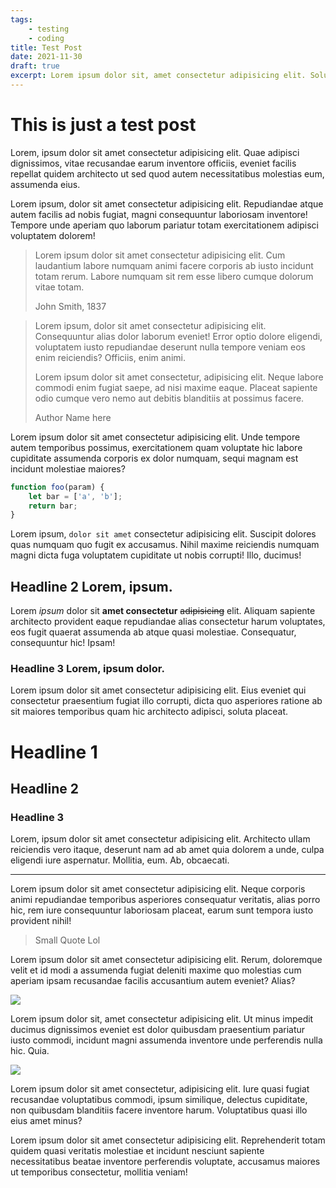 ```yaml
---
tags:
    - testing
    - coding
title: Test Post
date: 2021-11-30
draft: true
excerpt: Lorem ipsum dolor sit, amet consectetur adipisicing elit. Soluta, neque! Voluptates dolores nulla voluptate itaque illum obcaecati, doloribus voluptatum aliquam!
---
```


# This is just a test post

Lorem, ipsum dolor sit amet consectetur adipisicing elit. Quae adipisci dignissimos, vitae recusandae earum inventore officiis, eveniet facilis repellat quidem architecto ut sed quod autem necessitatibus molestias eum, assumenda eius.

Lorem ipsum, dolor sit amet consectetur adipisicing elit. Repudiandae atque autem facilis ad nobis fugiat, magni consequuntur laboriosam inventore! Tempore unde aperiam quo laborum pariatur totam exercitationem adipisci voluptatem dolorem!

> Lorem ipsum dolor sit amet consectetur adipisicing elit. Cum laudantium labore numquam animi facere corporis ab iusto incidunt totam rerum. Labore numquam sit rem esse libero cumque dolorum vitae totam.
>
> John Smith, 1837

> Lorem ipsum, dolor sit amet consectetur adipisicing elit. Consequuntur alias dolor laborum eveniet! Error optio dolore eligendi, voluptatem iusto repudiandae deserunt nulla tempore veniam eos enim reiciendis? Officiis, enim animi.
>
> Lorem ipsum dolor sit amet consectetur, adipisicing elit. Neque labore commodi enim fugiat saepe, ad nisi maxime eaque. Placeat sapiente odio cumque vero nemo aut debitis blanditiis at possimus facere.
>
> Author Name here

Lorem ipsum dolor sit amet consectetur adipisicing elit. Unde tempore autem temporibus possimus, exercitationem quam voluptate hic labore cupiditate assumenda corporis ex dolor numquam, sequi magnam est incidunt molestiae maiores?

```javascript
function foo(param) {
    let bar = ['a', 'b'];
    return bar;
}
```

Lorem ipsum, `dolor sit amet` consectetur adipisicing elit. Suscipit dolores quas numquam quo fugit ex accusamus. Nihil maxime reiciendis numquam magni dicta fuga voluptatem cupiditate ut nobis corrupti! Illo, ducimus!

## Headline 2 Lorem, ipsum.

Lorem *ipsum* dolor sit **amet consectetur** ~~adipisicing~~ elit. Aliquam sapiente architecto provident eaque repudiandae alias consectetur harum voluptates, eos fugit quaerat assumenda ab atque quasi molestiae. Consequatur, consequuntur hic! Ipsam!

### Headline 3 Lorem, ipsum dolor.

Lorem ipsum dolor sit amet consectetur adipisicing elit. Eius eveniet qui consectetur praesentium fugiat illo corrupti, dicta quo asperiores ratione ab sit maiores temporibus quam hic architecto adipisci, soluta placeat.

# Headline 1

## Headline 2

### Headline 3

Lorem, ipsum dolor sit amet consectetur adipisicing elit. Architecto ullam reiciendis vero itaque, deserunt nam ad ab amet quia dolorem a unde, culpa eligendi iure aspernatur. Mollitia, eum. Ab, obcaecati.

***

Lorem ipsum dolor sit amet consectetur adipisicing elit. Neque corporis animi repudiandae temporibus asperiores consequatur veritatis, alias porro hic, rem iure consequuntur laboriosam placeat, earum sunt tempora iusto provident nihil!

> Small Quote Lol

Lorem ipsum dolor sit amet consectetur adipisicing elit. Rerum, doloremque velit et id modi a assumenda fugiat deleniti maxime quo molestias cum aperiam ipsam recusandae facilis accusantium autem eveniet? Alias?

![](https://wallpaperaccess.com/full/19067.jpg)

Lorem ipsum dolor sit, amet consectetur adipisicing elit. Ut minus impedit ducimus dignissimos eveniet est dolor quibusdam praesentium pariatur iusto commodi, incidunt magni assumenda inventore unde perferendis nulla hic. Quia.

![](https://upload.wikimedia.org/wikipedia/commons/thumb/2/25/Info_icon-72a7cf.svg/256px-Info_icon-72a7cf.svg.png)

Lorem ipsum dolor sit amet consectetur, adipisicing elit. Iure quasi fugiat recusandae voluptatibus commodi, ipsum similique, delectus cupiditate, non quibusdam blanditiis facere inventore harum. Voluptatibus quasi illo eius amet minus?

Lorem ipsum dolor sit amet consectetur adipisicing elit. Reprehenderit totam quidem quasi veritatis molestiae et incidunt nesciunt sapiente necessitatibus beatae inventore perferendis voluptate, accusamus maiores ut temporibus consectetur, mollitia veniam!
